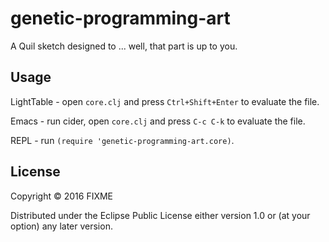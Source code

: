 # genetic-programming-art

A Quil sketch designed to ... well, that part is up to you.

## Usage

LightTable - open `core.clj` and press `Ctrl+Shift+Enter` to evaluate the file.

Emacs - run cider, open `core.clj` and press `C-c C-k` to evaluate the file.

REPL - run `(require 'genetic-programming-art.core)`.

## License

Copyright © 2016 FIXME

Distributed under the Eclipse Public License either version 1.0 or (at
your option) any later version.
